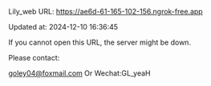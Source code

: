 Lily_web URL: https://ae6d-61-165-102-156.ngrok-free.app

Updated at: 2024-12-10 16:36:45

If you cannot open this URL, the server might be down.

Please contact: 

goley04@foxmail.com Or Wechat:GL_yeaH